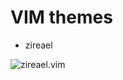 # VIM themes

+ zireael

![zireael.vim](https://github.com/mikelsr/unix-themes/blob/master/.web/vim/zireael.vim.png "Zireael")

